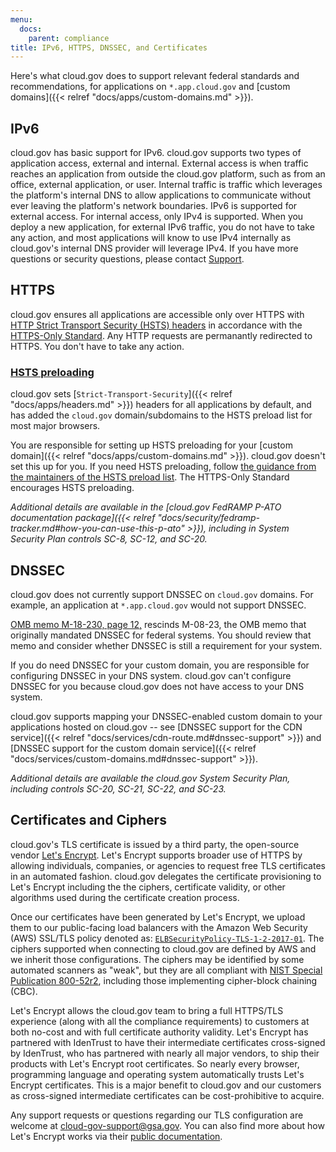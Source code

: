 ```yaml
---
menu:
  docs:
    parent: compliance
title: IPv6, HTTPS, DNSSEC, and Certificates
---
```


Here's what cloud.gov does to support relevant federal standards and recommendations, for applications on `*.app.cloud.gov` and [custom domains]({{< relref "docs/apps/custom-domains.md" >}}).

## IPv6

cloud.gov has basic support for IPv6. cloud.gov supports two types of application access, external and internal. External access is when traffic reaches an application from outside the cloud.gov platform, such as from an office, external application, or user. Internal traffic is traffic which leverages the platform's internal DNS to allow applications to communicate without ever leaving the platform's network boundaries. IPv6 is supported for external access. For internal access, only IPv4 is supported. When you deploy a new application, for external IPv6 traffic, you do not have to take any action, and most applications will know to use IPv4 internally as cloud.gov's internal DNS provider will leverage IPv4. If you have more questions or security questions, please contact [Support](mailto:cloud-gov-support@gsa.gov).

## HTTPS

cloud.gov ensures all applications are accessible only over HTTPS with [HTTP Strict Transport Security (HSTS) headers](https://https.cio.gov/hsts/) in accordance with the [HTTPS-Only Standard](https://https.cio.gov/). Any HTTP requests are permanantly redirected to HTTPS. You don't have to take any action.

### [HSTS preloading](https://https.cio.gov/guide/#options-for-hsts-compliance)

cloud.gov sets [`Strict-Transport-Security`]({{< relref "docs/apps/headers.md" >}}) headers for all applications by default, and has added the `cloud.gov` domain/subdomains to the HSTS preload list for most major browsers.

You are responsible for setting up HSTS preloading for your [custom domain]({{< relref "docs/apps/custom-domains.md" >}}). cloud.gov doesn't set this up for you. If you need HSTS preloading, follow [the guidance from the maintainers of the HSTS preload list](https://hstspreload.org/#opt-in). The HTTPS-Only Standard encourages HSTS preloading.

*Additional details are available in the [cloud.gov FedRAMP P-ATO documentation package]({{< relref "docs/security/fedramp-tracker.md#how-you-can-use-this-p-ato" >}}), including in System Security Plan controls SC-8, SC-12, and SC-20.*

## DNSSEC

cloud.gov does not currently support DNSSEC on `cloud.gov` domains. For example, an application at `*.app.cloud.gov` would not support DNSSEC.

[OMB memo M-18-230, page 12,](https://www.whitehouse.gov/wp-content/uploads/2018/08/M-18-23.pdf) rescinds M-08-23, the OMB memo that originally mandated DNSSEC for federal systems. You should review that memo and consider whether DNSSEC is still a requirement for your system.

If you do need DNSSEC for your custom domain, you are responsible for configuring DNSSEC in your DNS system. cloud.gov can't configure DNSSEC for you because cloud.gov does not have access to your DNS system. 

cloud.gov supports mapping your DNSSEC-enabled custom domain to your applications hosted on cloud.gov -- see [DNSSEC support for the CDN service]({{< relref "docs/services/cdn-route.md#dnssec-support" >}}) and [DNSSEC support for the custom domain service]({{< relref "docs/services/custom-domains.md#dnssec-support" >}}).

*Additional details are available the cloud.gov System Security Plan, including controls SC-20, SC-21, SC-22, and SC-23.*

## Certificates and Ciphers

cloud.gov's TLS certificate is issued by a third party, the open-source vendor [Let's Encrypt](https://letsencrypt.org/). Let's Encrypt supports broader use of HTTPS by allowing individuals, companies, or agencies to request free TLS certificates in an automated fashion. cloud.gov delegates the certificate provisioning to Let's Encrypt including the
the ciphers, certificate validity, or other algorithms used during the certificate creation process.

Once our certificates have been generated by Let's Encrypt, we upload them to our public-facing load balancers with the Amazon Web Security (AWS) SSL/TLS policy denoted as: [`ELBSecurityPolicy-TLS-1-2-2017-01`](https://docs.aws.amazon.com/elasticloadbalancing/latest/classic/elb-security-policy-table.html). The ciphers supported when connecting to cloud.gov are defined by AWS and we inherit those configurations. The ciphers may be identified by some automated scanners as "weak", but they are all compliant with [NIST Special Publication 800-52r2](https://nvlpubs.nist.gov/nistpubs/SpecialPublications/NIST.SP.800-52r2.pdf), including those implementing cipher-block chaining (CBC).

Let's Encrypt allows the cloud.gov team to bring a full HTTPS/TLS experience (along with all the compliance requirements) to customers at both no-cost and with full certificate authority validity. Let's Encrypt has partnered with IdenTrust to have their intermediate certificates cross-signed by IdenTrust, who has partnered with nearly all major vendors, to ship their products with Let's Encrypt root certificates. So nearly every browser, programming language and operating system automatically trusts Let's Encrypt certificates. This is a major benefit to cloud.gov and our customers as cross-signed intermediate certificates can be cost-prohibitive to acquire.

Any support requests or questions regarding our TLS configuration are welcome at [cloud-gov-support@gsa.gov](mailto:cloud-gov-support@gsa.gov?subject=TLS%20Certificate%20Questions). You can also find more about how Let's Encrypt works via their [public documentation](https://letsencrypt.org/docs/).
